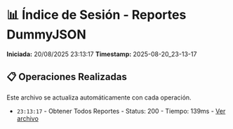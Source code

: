 # 📊 Índice de Sesión - Reportes DummyJSON

**Iniciada:** 20/08/2025 23:13:17
**Timestamp:** 2025-08-20_23-13-17

## 📋 Operaciones Realizadas

Este archivo se actualiza automáticamente con cada operación.
- `23:13:17` - Obtener Todos Reportes - Status: 200 - Tiempo: 139ms - [Ver archivo](obtener_todos_reportes_01_2025-08-20_23-13-17.json)

